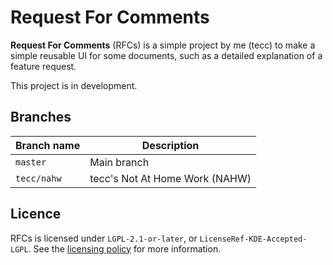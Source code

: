 # Request For Comments

**Request For Comments** (RFCs) is a simple project by me (tecc) to make a simple reusable UI for some documents, such as a detailed explanation of a feature request.

This project is in development.

## Branches

| Branch name          | Description                                |
|----------------------|--------------------------------------------|
| `master`             | Main branch                                |
| `tecc/nahw`          | tecc's Not At Home Work (NAHW)             |

## Licence

RFCs is licensed under `LGPL-2.1-or-later`, or `LicenseRef-KDE-Accepted-LGPL`. See the [licensing policy](https://community.kde.org/Policies/Licensing_Policy) for more information.
